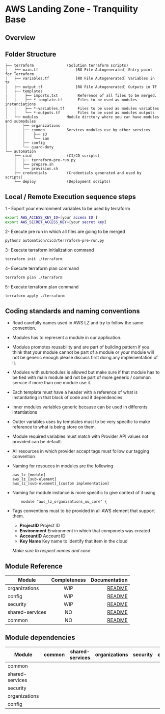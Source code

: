 # AWS Landing Zone - Tranquility Base
  
## Overview

## Folder Structure
```  
├── terraform               (Solution terraform scripts)
│   ├── main.tf                 [RO File Autogenerated] Entry point for Terraform
│   ├── variables.tf            [RO File Autogenerated] Variables in TF
│   ├── output.tf               [RO File Autogenerated] Outputs in TF
│   ├── templates             
|   |    ├── imports.txt         Reference of all files to be merged.
│   |    ├── *-template.tf       Files to be used as modules instanciations 
│   |    ├── *-variables.tf      Files to be used as modules variables
│   |    └── *-outputs.tf        Files to be used as modules outputs
│   └── modules             Module dirctory where you can have modules and submodules
│       ├── organizations
│       ├── common          Services modules use by other services
│       │    ├── s3
│       │    └── iam
│       ├── config
│       └── guard-duty
└── automation
    ├── cicd                (CI/CD scripts)
    │   ├── terraform-pre-run.py       
    │   ├── prepare.sh
    │   └── provision.sh      
    ├── credentials         (Credentials generated and used by scripts)
    └── deploy              (Deployment scripts)
```

## Local / Remote Execution sequence steps

1 - Export your environment variables to be used by terraform
``` sh
export AWS_ACCESS_KEY_ID=[your access ID ]
export AWS_SECRET_ACCESS_KEY=[your secret key]
```

2- Execute pre run in which all files are going to be merged
``` sh
python3 automation/cicd/terrraform-pre-run.py
```

3- Execute terraform initialization command
``` sh
terraform init ./terraform
```

4- Execute terraform plan command
``` sh
terraform plan ./terraform
```

5- Execute terraform plan command
``` sh
terraform apply ./terraform
```
## Coding standards and naming conventions

* Read carefully names used in AWS LZ and try to follow the same convention. 
* Modules has to represent a module in our application. 
* Modules promotes reusability and are part of building pattern if you think that your module cannot be part of a module or your module will not be generic enough please discuss first doing any implementation of it.
* Modules with submodules is allowed but make sure if that module has to be tied with main module and not be part of more generic / common service if more than one module use it.
* Each template must have a header with a reference of what is instantiating in that block of code and it dependencies.
* Inner modules variables generic because can be used in differents intantiations
* Outter variables uses by templates must to be very specific to make reference to what is being store on them.
* Module required variables must match with Provider API values not provided can be default.
* All resources in which provider accept tags must follow our tagging convention 
* Naming for resouces in modules are the following
    ``` 
    aws_lz_[module]
    aws_lz_[sub-element]
    aws_lz_[sub-element]_[custom implementation]
    ```
* Naming for module instance is more specific to give context of it using 
    ```
        module "aws_lz_organizations_ou_core" {
    ```
* Tags conventions must to be provided in all AWS element that support them. 
    * **ProjectID**    Project ID
    * **Environment**  Environment in which that componets was created
    * **AccountID**    Account ID
    * **Key Name**     Key name to identify that item in the cloud 

    _Make sure to respect names and case_   

     


## Module Reference
| Module         | Completeness  | Documentation  |
| ----------------- |:-------------:| -----:|
| organizations     | WIP            |[README](/terraform/modules/organization/README.md)|
| config            | WIP            |[README](/terraform/modules/confg/README.md) |
| security          | WIP            |[README](/terraform/modules/security/README.md) |
| shared-services   | NO            |[README](/terraform/modules/sharedservices/README.md) |
| common            | NO            |[README](/terraform/modules/common/README.md) |


## Module dependencies 
| Module    			| common  		| shared-services  	| organizations | security 		| config 		|
| --------------------- |:-------------:| :-------------: 	|:-------------:| :------------:| -------------:|
|common					|     			|       			|       		|       		|  	     		|
|shared-services		|     			| 	     			|       		|       		|  	     		|
|security				|     			|  	     			|       		|       		|  	     		|
|organizations			|     			|  	     			|       		|       		|  	     		|
|config					|     			|       			|       		|       		|  	     		|